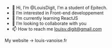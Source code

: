 - 👋 Hi, I’m @LouisDigit, I'm a student of Epitech.
- 👀 I’m interested in Front-end developpement 
- 🌱 I’m currently learning ReactJS
- 💞️ I’m looking to collaborate with you
- 📫 How to reach me louisv.digit@gmail.com

My website -> louis-vanoise.fr
<!---
LouisDigit/LouisDigit is a ✨ special ✨ repository because its `README.md` (this file) appears on your GitHub profile.
You can click the Preview link to take a look at your changes.
--->
